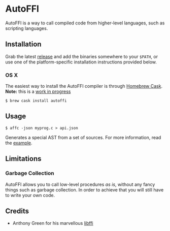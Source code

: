 AutoFFI
=======

AutoFFI is a way to call compiled code from higher-level languages, such as
scripting languages.

## Installation

Grab the latest [release](https://github.com/AutoFFI/AutoFFI/releases) and add
the binaries somewhere to your `$PATH`, or use one of the platform-specific
installation instructions provided below.

### OS X

The easiest way to install the AutoFFI compiler is through [Homebrew Cask](https://caskroom.github.io/). **Note:** this is a [work in progress](https://github.com/caskroom/homebrew-cask/pull/26625)

```
$ brew cask install autoffi
```

## Usage

```
$ affc -json myprog.c > api.json
```

Generates a special AST from a set of sources. For more information, read the
[example](http://github.com/AutoFFI/AutoFFI/tree/master/example/).

## Limitations

### Garbage Collection

AutoFFI allows you to call low-level procedures _as is_, without any fancy
things such as garbage collection. In order to achieve that you will still have
to write your own code.

## Credits

 - Anthony Green for his marvellous [libffi](http://github.com/libffi/libffi)

